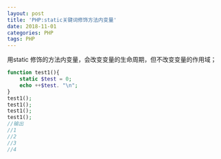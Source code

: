 ```yaml
---
layout: post
title: 'PHP:static关键词修饰方法内变量'
date: 2018-11-01
categories: PHP
tags: PHP
---
```


用static 修饰的方法内变量，会改变变量的生命周期，但不改变变量的作用域；

```php
function test1(){
    static $test = 0; 
    echo ++$test. "\n";
}
test1();
test1();
test1();
test1();
//输出
//1
//2
//3
//4
```